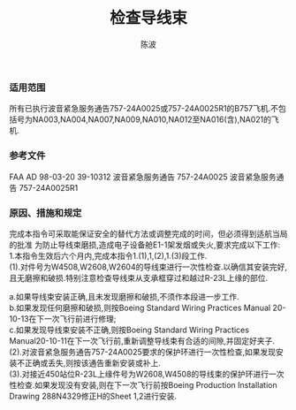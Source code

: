 ﻿---
amendno: 39-2148  
cadno: CAD1998-B757-02  
title: 检查导线束  
publishdate: 1998-03-15  
effdate: 1998-03-25  
acmodels: ["B757"]  
tags: []  
engs: []  
pns: ["W4508","W2608","W2604"]  
mfrs: ["波音"]  
admins: 西南管理局  
author: 陈波  
---
  
### 适用范围  
所有已执行波音紧急服务通告757-24A0025或757-24A0025R1的B757飞机.不包括号为NA003,NA004,NA007,NA009,NA010,NA012至NA016(含),NA021的飞机.  
  
<!--more-->  
### 参考文件  
  FAA AD 98-03-20  39-10312 波音紧急服务通告  757-24A0025 波音紧急服务通告  757-24A0025R1  
  
### 原因、措施和规定  

  完成本指令可采取能保证安全的替代方法或调整完成的时间，但必须得到适航当局的批准     为防止导线束磨损,造成电子设备舱E1-1架发烟或失火,要求完成以下工作:  
  1.本指令生效后六个月内,完成本指令1.(1),1,(2),1.(3)段工作.  
  (1).对件号为W4508,W2608,W2604的导线束进行一次性检查.以确信其安装完好,且无磨擦和破损.特别注意检查导线束从支承框穿过和越过R-23L上缘的部位.  
  
  a.如果导线束安装正确,且未发现磨擦和破损,不须作本段进一步工作.  
  b.如果发现任何磨擦和破损,则按Boeing Standard Wiring Practices Manual 20-10-13在下一次飞行前进行修理;  
  c.如果发现导线束安装不正确,则按Boeing Standard Wiring Practices Manual20-10-11在下一次飞行前,重新调整导线束有合适的间隙,并固定好夹子.  
  (2).对波音紧急服务通告757-24A0025要求的保护环进行一次性检查,如果发现安装不正确或丢失,则按该通告重新安装或补上.  
  (3).对接近450站位R-23L上缘件号为W2608,W4508的导线束的保护环进行一次性检查.如果发现没有安装,则在下一次飞行前按Boeing Production Installation Drawing 288N4329修正H的Sheet 1,2进行安装.  
  
